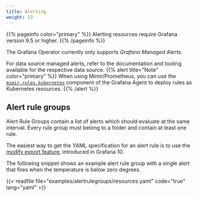 ```yaml
---
title: Alerting
weight: 13
---
```

{{% pageinfo color="primary" %}}
Alerting resources require Grafana version 9.5 or higher.
{{% /pageinfo %}}

The Grafana Operator currently only supports _Grafana Managed Alerts_.

For data source managed alerts, refer to the documentation and tooling available for the respective data source.
{{% alert title="Note" color="primary" %}}
When using Mimir/Prometheus, you can use the [`mimir.rules.kubernetes`](https://grafana.com/docs/agent/latest/flow/reference/components/mimir.rules.kubernetes/) component of the Grafana Agent to deploy rules as Kubernetes resources.
{{% /alert %}}


## Alert rule groups

Alert Rule Groups contain a list of alerts which should evaluate at the same interval.
Every rule group must belong to a folder and contain at least one rule.

The easiest way to get the YAML specification for an alert rule is to use the [modify export feature](https://grafana.com/docs/grafana/latest/alerting/set-up/provision-alerting-resources/export-alerting-resources/), introduced in Grafana 10.

The following snippet shows an example alert rule group with a single alert that fires when the temperature is below zero degrees.

{{< readfile file="examples/alertrulegroups/resources.yaml" code="true" lang="yaml" >}}
